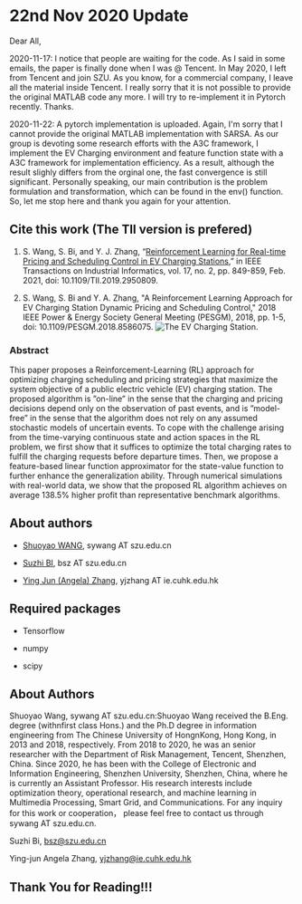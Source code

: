 # 22nd Nov 2020 Update
Dear All,

2020-11-17: I notice that people are waiting for the code. As I said in some emails, the paper is finally done when I was @ Tencent. In May 2020, I left from Tencent and join SZU. As you know, for a commercial company, I leave all the material inside Tencent. I really sorry that it is not possible to provide the original MATLAB code any more. I will try to re-implement it in Pytorch recently. Thanks.

2020-11-22: A pytorch implementation is uploaded. Again, I'm sorry that I cannot  provide the original MATLAB implementation with SARSA. As our group is devoting some research efforts with the A3C framework, I implement the EV Charging environment and feature function state with a A3C framework for implementation efficiency. As a result, although the result slighly differs from the orginal one, the fast convergence is still significant. Personally speaking, our main contribution is the problem formulation and transformation, which can be found in the env() function. So, let me stop here and thank you again for your attention. 

## Cite this work (The TII version is prefered)

1. S. Wang, S. Bi, and Y. J. Zhang, “[Reinforcement Learning for Real-time Pricing and
Scheduling Control in EV Charging Stations](https://ieeexplore.ieee.org/document/8888199),” in IEEE Transactions on Industrial Informatics, vol. 17, no. 2, pp. 849-859, Feb. 2021, doi: 10.1109/TII.2019.2950809.

2. S. Wang, S. Bi and Y. A. Zhang, "A Reinforcement Learning Approach for EV Charging Station Dynamic Pricing and Scheduling Control," 2018 IEEE Power & Energy Society General Meeting (PESGM), 2018, pp. 1-5, doi: 10.1109/PESGM.2018.8586075.
![The EV Charging Station.](https://user-images.githubusercontent.com/37823466/68126507-eec60e80-ff4e-11e9-9b1f-cba8514ae5c3.png)

### Abstract
This paper proposes a Reinforcement-Learning (RL) approach for optimizing charging scheduling and pricing strategies that maximize the system objective of a public electric vehicle (EV) charging station. The proposed algorithm is ”on-line” in the sense that the charging and pricing decisions depend only on the observation of past events, and is ”model-free” in the sense that the algorithm does not rely on any assumed stochastic models of uncertain events. To cope with the challenge arising from the time-varying continuous state and action spaces in the RL problem, we first show that it suffices to optimize the total charging rates to fulfill the charging requests before departure times. Then, we propose a feature-based linear function approximator for the state-value function to further enhance the generalization ability. Through numerical simulations with real-world data, we show that the proposed RL algorithm achieves on average 138.5% higher profit than representative benchmark algorithms.

## About authors

- [Shuoyao WANG](https://scholar.google.com/citations?user=RYG-gYYAAAAJ&hl=en), sywang AT szu.edu.cn

- [Suzhi BI](https://scholar.google.com/citations?user=uibqC-0AAAAJ), bsz AT szu.edu.cn

- [Ying Jun (Angela) Zhang](https://scholar.google.com/citations?user=iOb3wocAAAAJ), yjzhang AT ie.cuhk.edu.hk

## Required packages

- Tensorflow

- numpy

- scipy


## About Authors
Shuoyao Wang, sywang AT szu.edu.cn:Shuoyao Wang received the B.Eng. degree (withnfirst class Hons.) and the Ph.D degree in information engineering from The Chinese University of HongnKong, Hong Kong, in 2013 and 2018, respectively. From 2018 to 2020, he was an senior researcher with the Department of Risk Management, Tencent,
Shenzhen, China. Since 2020, he has been with the College of Electronic and Information Engineering, Shenzhen University, Shenzhen, China, where he is currently an Assistant Professor. His research interests include optimization theory, operational research, and machine learning in Multimedia Processing, Smart Grid, and Communications. For any inquiry for this work or cooperation， please feel free to contact us through sywang AT szu.edu.cn.

Suzhi Bi, bsz@szu.edu.cn

Ying-jun Angela Zhang, yjzhang@ie.cuhk.edu.hk

## Thank You for Reading!!!
